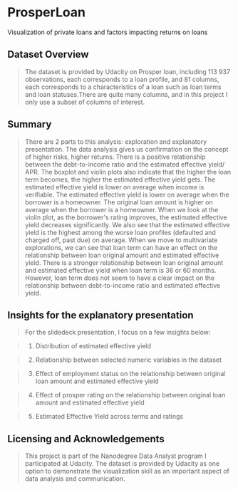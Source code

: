 # ProsperLoan
Visualization of private loans and factors impacting returns on loans


## Dataset Overview 

> The dataset is provided by Udacity on Prosper loan, including 113 937 observations, each corresponds to a loan profile, and 81 columns, each corresponds to a characteristics of a loan such as loan terms and loan statuses.There are quite many columns, and in this project I only use a subset of columns of interest.

## Summary

> There are 2 parts to this analysis: exploration and explanatory presentation.
The data analysis gives us confirmation on the concept of higher risks, higher returns. 
There is a positive relationship between the debt-to-income ratio and the estimated effective yield/ APR.
The boxplot and violin plots also indicate that the higher the loan term becomes, the higher the estimated effective yield gets. 
The estimated effective yield is lower on average when income is verifiable.
The estimated effective yield is lower on average when the borrower is a homeowner. The original loan amount is higher on average when the borrower is a homeowner.
When we look at the violin plot, as the borrower's rating improves, the estimated effective yield decreases significantly. We also see that the estimated effective yield is the highest among the worse loan profiles (defaulted and charged off, past due) on average.
When we move to multivariate explorations, we can see that loan term can have an effect on the relationship between loan original amount and estimated effective yield. There is a stronger relationship between loan original amount and estimated effective yield when loan term is 36 or 60 months. However, loan term does not seem to have a clear impact on the relationship between debt-to-income ratio and estimated effective yield.

## Insights for the explanatory presentation

> For the slidedeck presentation, I focus on a few insights below:

> 1. Distribution of estimated effective yield

> 2. Relationship between selected numeric variables in the dataset

> 3. Effect of employment status on the relationship between original loan amount and estimated effective yield

> 4. Effect of prosper rating on the relationship between original loan amount and estimated effective yield

> 5. Estimated Effective Yield across terms and ratings

## Licensing and Acknowledgements

>This project is part of the Nanodegree Data Analyst program I participated at Udacity. The dataset is provided by Udacity as one option to demonstrate the visualization skill as an important aspect of data analysis and communication.
